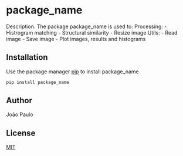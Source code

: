 # package_name

Description. 
The package package_name is used to:
	Processing:
		- Histrogram matching
		- Structural similarity
		- Resize image
	Utils:
		- Read image
		- Save image
		- Plot images, results and histograms

## Installation

Use the package manager [pip](https://pip.pypa.io/en/stable/) to install package_name

```bash
pip install package_name
```

## Author
João Paulo

## License
[MIT](https://choosealicense.com/licenses/mit/)